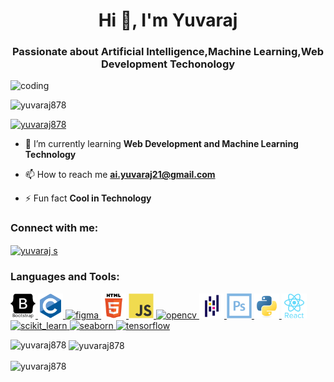 <h1 align="center">Hi 👋, I'm Yuvaraj</h1>
<h3 align="center">Passionate about Artificial Intelligence,Machine Learning,Web Development Techonology</h3>
<img alt='coding' width='600' scr='https://www.google.com/url?sa=i&url=https%3A%2F%2Ftenor.com%2Fview%2Fcoding-gif-27034905&psig=AOvVaw0-V9aztshYpHvZew5LAHdF&ust=1696738047811000&source=images&cd=vfe&opi=89978449&ved=0CA8QjRxqGAoTCPCW4_mH44EDFQAAAAAdAAAAABDPAQ'>

<p align="left"> <img src="https://komarev.com/ghpvc/?username=yuvaraj878&label=Profile%20views&color=0e75b6&style=flat" alt="yuvaraj878" /> </p>

<p align="left"> <a href="https://github.com/ryo-ma/github-profile-trophy"><img src="https://github-profile-trophy.vercel.app/?username=yuvaraj878" alt="yuvaraj878" /></a> </p>

- 🌱 I’m currently learning **Web Development and Machine Learning Technology**

- 📫 How to reach me **ai.yuvaraj21@gmail.com**

- ⚡ Fun fact **Cool in Technology**

<h3 align="left">Connect with me:</h3>
<p align="left">
<a href="https://linkedin.com/in/yuvaraj s" target="blank"><img align="center" src="https://raw.githubusercontent.com/rahuldkjain/github-profile-readme-generator/master/src/images/icons/Social/linked-in-alt.svg" alt="yuvaraj s" height="30" width="40" /></a>
</p>

<h3 align="left">Languages and Tools:</h3>
<p align="left"> <a href="https://getbootstrap.com" target="_blank" rel="noreferrer"> <img src="https://raw.githubusercontent.com/devicons/devicon/master/icons/bootstrap/bootstrap-plain-wordmark.svg" alt="bootstrap" width="40" height="40"/> </a> <a href="https://www.cprogramming.com/" target="_blank" rel="noreferrer"> <img src="https://raw.githubusercontent.com/devicons/devicon/master/icons/c/c-original.svg" alt="c" width="40" height="40"/> </a> <a href="https://www.figma.com/" target="_blank" rel="noreferrer"> <img src="https://www.vectorlogo.zone/logos/figma/figma-icon.svg" alt="figma" width="40" height="40"/> </a> <a href="https://www.w3.org/html/" target="_blank" rel="noreferrer"> <img src="https://raw.githubusercontent.com/devicons/devicon/master/icons/html5/html5-original-wordmark.svg" alt="html5" width="40" height="40"/> </a> <a href="https://developer.mozilla.org/en-US/docs/Web/JavaScript" target="_blank" rel="noreferrer"> <img src="https://raw.githubusercontent.com/devicons/devicon/master/icons/javascript/javascript-original.svg" alt="javascript" width="40" height="40"/> </a> <a href="https://opencv.org/" target="_blank" rel="noreferrer"> <img src="https://www.vectorlogo.zone/logos/opencv/opencv-icon.svg" alt="opencv" width="40" height="40"/> </a> <a href="https://pandas.pydata.org/" target="_blank" rel="noreferrer"> <img src="https://raw.githubusercontent.com/devicons/devicon/2ae2a900d2f041da66e950e4d48052658d850630/icons/pandas/pandas-original.svg" alt="pandas" width="40" height="40"/> </a> <a href="https://www.photoshop.com/en" target="_blank" rel="noreferrer"> <img src="https://raw.githubusercontent.com/devicons/devicon/master/icons/photoshop/photoshop-line.svg" alt="photoshop" width="40" height="40"/> </a> <a href="https://www.python.org" target="_blank" rel="noreferrer"> <img src="https://raw.githubusercontent.com/devicons/devicon/master/icons/python/python-original.svg" alt="python" width="40" height="40"/> </a> <a href="https://reactjs.org/" target="_blank" rel="noreferrer"> <img src="https://raw.githubusercontent.com/devicons/devicon/master/icons/react/react-original-wordmark.svg" alt="react" width="40" height="40"/> </a> <a href="https://scikit-learn.org/" target="_blank" rel="noreferrer"> <img src="https://upload.wikimedia.org/wikipedia/commons/0/05/Scikit_learn_logo_small.svg" alt="scikit_learn" width="40" height="40"/> </a> <a href="https://seaborn.pydata.org/" target="_blank" rel="noreferrer"> <img src="https://seaborn.pydata.org/_images/logo-mark-lightbg.svg" alt="seaborn" width="40" height="40"/> </a> <a href="https://www.tensorflow.org" target="_blank" rel="noreferrer"> <img src="https://www.vectorlogo.zone/logos/tensorflow/tensorflow-icon.svg" alt="tensorflow" width="40" height="40"/> </a> </p>

<p><img align="left" src="https://github-readme-stats.vercel.app/api/top-langs?username=yuvaraj878&show_icons=true&locale=en&layout=compact" alt="yuvaraj878" /></p>

<p>&nbsp;<img align="center" src="https://github-readme-stats.vercel.app/api?username=yuvaraj878&show_icons=true&locale=en" alt="yuvaraj878" /></p>

<p><img align="center" src="https://github-readme-streak-stats.herokuapp.com/?user=yuvaraj878&" alt="yuvaraj878" /></p>

